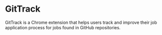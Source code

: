 # GitTrack
GitTrack is a Chrome extension that helps users track and improve their job application process for jobs found in GitHub repositories.
